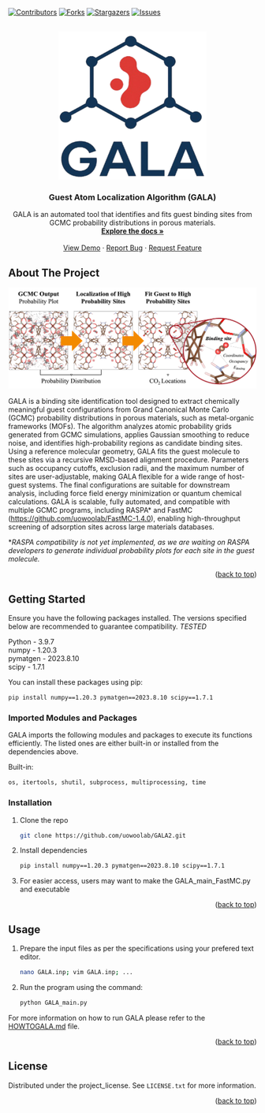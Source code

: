 <a id="readme-top"></a>


[![Contributors][contributors-shield]][contributors-url]
[![Forks][forks-shield]][forks-url]
[![Stargazers][stars-shield]][stars-url]
[![Issues][issues-shield]][issues-url]

<br />
<div align="center">
  <a href="https://github.com/uowoolab/GALA2">
    <img src="Images/GALA.png" alt="Logo" width="300" height="300">
  </a>

<h3 align="center">Guest Atom Localization Algorithm (GALA)</h3>

  <p align="center">
    GALA is an automated tool that identifies and fits guest binding sites from GCMC probability distributions in porous materials.
    <br />
    <a href="https://github.com/uowoolab/GALA2/blob/main/HOWTOGALA.md"><strong>Explore the docs »</strong></a>
    <br />
    <br />
    <a href="https://github.com/uowoolab/GALA2/tree/main/Examples">View Demo</a>
    &middot;
    <a href="https://github.com/uowoolab/GALA2/issues/new?labels=bug&template=bug-report---.md">Report Bug</a>
    &middot;
    <a href="https://github.com/uowoolab/GALA2/issues/new?labels=enhancement&template=feature-request---.md">Request Feature</a>
  </p>
</div>

## About The Project

![Binding Site Preview](Images/abstract_TOC.png)

GALA is a binding site identification tool designed to extract chemically meaningful guest configurations from Grand Canonical Monte Carlo (GCMC) probability distributions in porous materials, such as metal-organic frameworks (MOFs). The algorithm analyzes atomic probability grids generated from GCMC simulations, applies Gaussian smoothing to reduce noise, and identifies high-probability regions as candidate binding sites. Using a reference molecular geometry, GALA fits the guest molecule to these sites via a recursive RMSD-based alignment procedure. Parameters such as occupancy cutoffs, exclusion radii, and the maximum number of sites are user-adjustable, making GALA flexible for a wide range of host-guest systems. The final configurations are suitable for downstream analysis, including force field energy minimization or quantum chemical calculations. GALA is scalable, fully automated, and compatible with multiple GCMC programs, including RASPA* and FastMC (https://github.com/uowoolab/FastMC-1.4.0), enabling high-throughput screening of adsorption sites across large materials databases.

**RASPA compatibility is not yet implemented, as we are waiting on RASPA developers to generate individual probability plots for each site in the guest molecule.*

<p align="right">(<a href="#readme-top">back to top</a>)</p>


## Getting Started

Ensure you have the following packages installed. The versions specified below are recommended to guarantee compatibility. *TESTED*

Python - 3.9.7\
numpy - 1.20.3\
pymatgen - 2023.8.10\
scipy - 1.7.1

You can install these packages using pip:

```bash
pip install numpy==1.20.3 pymatgen==2023.8.10 scipy==1.7.1
```

### Imported Modules and Packages
GALA imports the following modules and packages to execute its functions efficiently. The listed ones are either built-in or installed from the dependencies above.

Built-in:
```bash
os, itertools, shutil, subprocess, multiprocessing, time
```

### Installation

1. Clone the repo
    ```bash
    git clone https://github.com/uowoolab/GALA2.git
    ```
2. Install dependencies
    ```bash
    pip install numpy==1.20.3 pymatgen==2023.8.10 scipy==1.7.1
    ```
3. For easier access, users may want to make the GALA_main_FastMC.py and executable


<p align="right">(<a href="#readme-top">back to top</a>)</p>

## Usage
1. Prepare the input files as per the specifications using your prefered text editor.
    ```bash
    nano GALA.inp; vim GALA.inp; ...
    ```
2. Run the program using the command:
    ```bash
    python GALA_main.py
    ```
For more information on how to run GALA please refer to the [HOWTOGALA.md](https://github.com/uowoolab/GALA2/blob/main/HOWTOGALA.md) file.

<p align="right">(<a href="#readme-top">back to top</a>)</p>

## License

Distributed under the project_license. See `LICENSE.txt` for more information.

<p align="right">(<a href="#readme-top">back to top</a>)</p>

[contributors-shield]: https://img.shields.io/github/contributors/uowoolab/GALA2?style=for-the-badge
[contributors-url]: https://github.com/uowoolab/GALA2/graphs/contributors
[forks-shield]: https://img.shields.io/github/forks/uowoolab/GALA2.svg?style=for-the-badge
[forks-url]: https://github.com/uowoolab/GALA2/network/members
[stars-shield]: https://img.shields.io/github/stars/uowoolab/GALA2.svg?style=for-the-badge
[stars-url]: https://github.com/uowoolab/GALA2/stargazers
[issues-shield]: https://img.shields.io/github/issues/uowoolab/GALA2.svg?style=for-the-badge
[issues-url]: https://github.com/uowoolab/GALA2/issues
[license-shield]: https://img.shields.io/github/license/uowoolab/GALA2.svg?style=for-the-badge
[license-url]: https://github.com/uowoolab/GALA2/blob/master/LICENSE.txt
